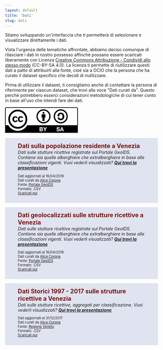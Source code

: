 ```yaml
---
layout: default
title: 'Dati'
slug: dati
---
```

Stiamo sviluppando un'interfaccia che ti permetterà di selezionare e visualizzare direttamente i dati. 

Vista l'urgenza delle tematiche affrontate, abbiamo deciso comunque di rilasciare i dati in nostro possesso affinchè possano essere scaricati liberamente con  Licenza <a rel="license" href="https://creativecommons.org/licenses/by-sa/4.0/deed.it/">Creative Commons Attribuzione - Condividi allo stesso modo</a> (CC-BY-SA 4.0). La licenza ti permette di riutilizzare questi dati a patto di attribuirli alla fonte, cioè sia a OCIO che la persona che ha curato il dataset specifico che decidi di riutilizzare.

Prima di utilizzare il dataset, ti consigliamo anche di contattare la persona di riferimente per ciascun dataset, che trovi alla voce "Dati curati da". Questo perchè potrebbero esserci considerazioni metodologiche di cui tener conto in base all'uso che intendi fare dei dati.

<a rel="license" href="https://creativecommons.org/licenses/by-sa/4.0/deed.it"><img alt="Licenza Creative Commons" style="border-width:0" src="/img/creativecommons-by-sa.svg" /></a>   



<div style="background-color:#e0e3f0;padding:1em; padding-left:3em;padding-right:3em; margin-top:1em;">
<span style="font-weight:700;color:#74140C; font-size:1.4em;">Dati sulla popolazione residente a Venezia</span><br>
<i>Dati sulle stutture ricettive registrate sul Portale GeoIDS. Contiene sia quelle alberghiere che extralberghiere in base alle classificazioni vigenti. Vuoi vederli visualizzati? <b><a href="/incontri/2018/12/06/incontro/">Qui trovi la presentazione</a></b></i><br> 
<p style="font-size:0.8em"><i class="fas fa-calendar"></i> Dati aggiornati al 16/04/2019<br>
<i class="fas fa-user-secret"></i> Dati curati da <a href="https://twitter.com/@alice_corona">Alice Corona</a><br>
<i class="fas fa-book"></i> Fonte: <a href="http://geoportale.comune.venezia.it/Html5Viewer/index.html?viewer=IDS.IDS&LOCALE=IT-it">Portale GeoIDS</a><br>
<i class="fas fa-file-code"></i> Formato: .CSV<br>
<i class="fas fa-cloud-download-alt"></i> <a href="/files/dati/popolazione-2019-04-17.csv">Scaricali qui</a></p>
</div>

<div style="background-color:#e0e3f0;padding:1em; padding-left:3em;padding-right:3em; margin-top:1em;">
<span style="font-weight:700;color:#74140C; font-size:1.4em;">Dati geolocalizzati sulle strutture ricettive a Venezia</span><br>
<i>Dati sulle stutture ricettive registrate sul Portale GeoIDS. Contiene sia quelle alberghiere che extralberghiere in base alle classificazioni vigenti. Vuoi vederli visualizzati? <b><a href="/incontri/2018/12/06/incontro/">Qui trovi la presentazione</a></b></i><br> 
<p style="font-size:0.8em"><i class="fas fa-calendar"></i> Dati aggiornati al 16/04/2019<br>
<i class="fas fa-user-secret"></i> Dati curati da <a href="https://twitter.com/@alice_corona">Alice Corona</a><br>
<i class="fas fa-book"></i> Fonte: <a href="http://geoportale.comune.venezia.it/Html5Viewer/index.html?viewer=IDS.IDS&LOCALE=IT-it">Portale GeoIDS</a><br>
<i class="fas fa-file-code"></i> Formato: .CSV<br>
<i class="fas fa-cloud-download-alt"></i> <a href="/files/dati/strutture-turistiche-2019-04-17.csv">Scaricali qui</a></p>
</div>


<div style="background-color:#e0e3f0;padding:1em; padding-left:3em;padding-right:3em; margin-top:1em;">
<span style="font-weight:700;color:#74140C; font-size:1.4em;">Dati Storici 1997 - 2017 sulle strutture ricettive a Venezia</span><br>
<i>Dati sulle stutture ricettive, aggregati per classificazione. Vuoi vederli visualizzati? <b><a href="/incontri/2018/12/06/incontro/">Qui trovi la presentazione</a></b></i><br> 
<p style="font-size:0.8em"><i class="fas fa-calendar"></i> Dati aggiornati al 31/12/2017<br>
<i class="fas fa-user-secret"></i> Dati curati da <a href="https://twitter.com/@alice_corona">Alice Corona</a><br>
<i class="fas fa-book"></i> Fonte: <a href="http://statistica.regione.veneto.it/">Regione Veneto</a><br>
<i class="fas fa-file-code"></i> Formato: .CSV<br>
<i class="fas fa-cloud-download-alt"></i> <a href="/files/dati/strutture-turistiche-1997-2017.csv">Scaricali qui</a></p>
</div>